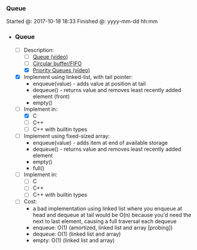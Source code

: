 ### Queue

Started @: 2017-10-18 18:33
Finished @: yyyy-mm-dd hh:mm

- ### Queue
    - [ ] Description:
        - [ ] [Queue (video)](https://www.coursera.org/learn/data-structures/lecture/EShpq/queue)
        - [ ] [Circular buffer/FIFO](https://en.wikipedia.org/wiki/Circular_buffer)
        - [x] [Priority Queues (video)](https://www.youtube.com/watch?v=wptevk0bshY)
    - [x] Implement using linked-list, with tail pointer:
        - enqueue(value) - adds value at position at tail
        - dequeue() - returns value and removes least recently added element (front)
        - empty()
    - [ ] Implement in:
        - [x] C
        - [ ] C++
        - [ ] C++ with builtin types
    - [ ] Implement using fixed-sized array:
        - enqueue(value) - adds item at end of available storage
        - dequeue() - returns value and removes least recently added element
        - empty()
        - full()
    - [ ] Implement in:
        - [ ] C
        - [ ] C++
        - [ ] C++ with builtin types
    - [ ] Cost:
        - a bad implementation using linked list where you enqueue at head and dequeue at tail would be O(n)
            because you'd need the next to last element, causing a full traversal each dequeue
        - enqueue: O(1) (amortized, linked list and array [probing])
        - dequeue: O(1) (linked list and array)
        - empty: O(1) (linked list and array)

<!-- append this to template -->
<!-- - [ ] Implement in:
    - [ ] C
    - [ ] C++
    - [ ] C++ with builtin types -->
